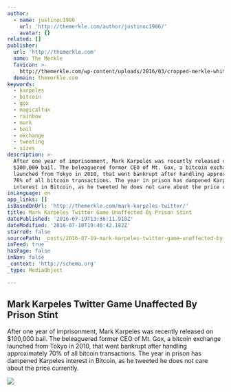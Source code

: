 ```yaml
---
author:
  - name: justinoc1986
    url: 'http://themerkle.com/author/justinoc1986/'
    avatar: {}
related: []
publisher:
  url: 'http://themerkle.com'
  name: The Merkle
  favicon: >-
    http://themerkle.com/wp-content/uploads/2016/03/cropped-merkle-white-1-192x192.png
  domain: themerkle.com
keywords:
  - karpeles
  - bitcoin
  - gox
  - magicaltux
  - rainbow
  - mark
  - bail
  - exchange
  - tweeting
  - sizes
description: >-
  After one year of imprisonment, Mark Karpeles was recently released on
  $100,000 bail. The beleaguered former CEO of Mt. Gox, a bitcoin exchange
  launched from Tokyo in 2010, that went bankrupt after handling approximately
  70% of all bitcoin transactions. The year in prison has dampened Karpeles
  interest in Bitcoin, as he tweeted he does not care about the price currently.
inLanguage: en
app_links: []
isBasedOnUrl: 'http://themerkle.com/mark-karpeles-twitter/'
title: Mark Karpeles Twitter Game Unaffected By Prison Stint
datePublished: '2016-07-19T13:36:11.918Z'
dateModified: '2016-07-18T19:46:42.182Z'
starred: false
sourcePath: _posts/2016-07-19-mark-karpeles-twitter-game-unaffected-by-prison-stint.md
inFeed: true
hasPage: false
inNav: false
_context: 'http://schema.org'
_type: MediaObject

---
```

<article style=""><h1>Mark Karpeles Twitter Game Unaffected By Prison Stint</h1><p>After one year of imprisonment, Mark Karpeles was recently released on $100,000 bail. The beleaguered former CEO of Mt. Gox, a bitcoin exchange launched from Tokyo in 2010, that went bankrupt after handling approximately 70% of all bitcoin transactions. The year in prison has dampened Karpeles interest in Bitcoin, as he tweeted he does not care about the price currently.</p><img src="http://themerkle.com/wp-content/uploads/2016/07/shutterstock_242146405-1.jpg" /></article>